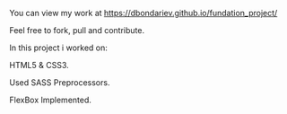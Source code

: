 You can view my work at  https://dbondariev.github.io/fundation_project/

Feel free to fork, pull and contribute.

In this project i worked on:

HTML5 & CSS3.

Used SASS Preprocessors.

FlexBox Implemented.
